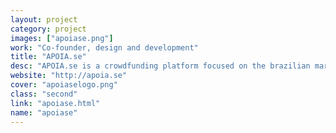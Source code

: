 ```yaml
---
layout: project
category: project
images: ["apoiase.png"]
work: "Co-founder, design and development"
title: "APOIA.se"
desc: "APOIA.se is a crowdfunding platform focused on the brazilian market to allow content creators to receive recurrent funding from their fan base while tightening the bonds between them and their supporters."
website: "http://apoia.se"
cover: "apoiaselogo.png"
class: "second"
link: "apoiase.html"
name: "apoiase"
---
```

